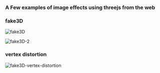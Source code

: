 
### A Few examples of image effects using threejs from the web

### fake3D
![fake3D](https://user-images.githubusercontent.com/63723832/113130192-b2661300-9213-11eb-99ec-cc95bce1139d.gif)

![fake3D-2](https://user-images.githubusercontent.com/63723832/113130502-0ec93280-9214-11eb-82ce-44e9d12ef844.gif)

### vertex distortion
![fake3D-vertex-distortion](https://user-images.githubusercontent.com/63723832/113130745-5223a100-9214-11eb-83fe-22450c39e74b.gif)